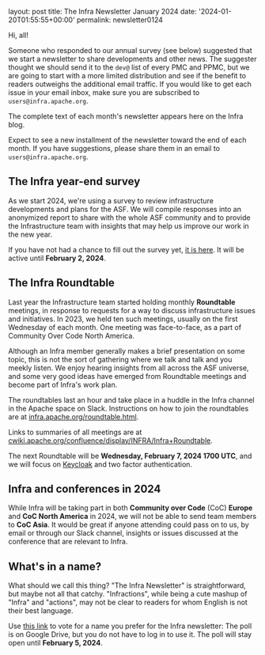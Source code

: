 layout: post title: The Infra Newsletter January 2024 date: '2024-01-20T01:55:55+00:00' permalink: newsletter0124

Hi, all!

Someone who responded to our annual survey (see below) suggested that we start a newsletter to share developments and other news. The suggester thought we should send it to the `dev@` list of every PMC and PPMC, but we are going to start with a more limited distribution and see if the benefit to readers outweighs the additional email traffic. If you would like to get each issue in your email inbox, make sure you are subscribed to `users@infra.apache.org`.

The complete text of each month's newsletter appears here on the Infra blog.

Expect to see a new installment of the newsletter toward the end of each month. If you have suggestions, please share them in an email to `users@infra.apache.org`.

## The Infra year-end survey
As we start 2024, we're using a survey to review infrastructure developments and plans for the ASF. We will compile responses into an anonymized report to share with the whole ASF community and to provide the Infrastructure team with insights that may help us improve our work in the new year. 

If you have not had a chance to fill out the survey yet, <a href="https://forms.gle/rQwYykCuP3Z1ij5Z9" target="_blank">it is here</a>. It will be active until **February 2, 2024**.

## The Infra Roundtable
Last year the Infrastructure team started holding monthly **Roundtable** meetings, in response to requests for a way to discuss infrastructure issues and initiatives. In 2023, we held ten such meetings, usually on the first Wednesday of each month. One meeting was face-to-face, as a part of Community Over Code North America.

Although an Infra member generally makes a brief presentation on some topic, this is not the sort of gathering where we talk and talk and you meekly listen. We enjoy hearing insights from all across the ASF universe, and some very good ideas have emerged from Roundtable meetings and become part of Infra's work plan.

The roundtables last an hour and take place in a huddle in the Infra channel in the Apache space on Slack. Instructions on how to join the roundtables are at <a href="https://infra.apache.org/roundtable.html" target="_blank">infra.apache.org/roundtable.html</a>.

Links to summaries of all meetings are at <a href="https://cwiki.apache.org/confluence/display/INFRA/Infra+Roundtable" target="_blank">cwiki.apache.org/confluence/display/INFRA/Infra+Roundtable</a>.

The next Roundtable will be **Wednesday, February 7, 2024 1700 UTC**, and we will focus on <a href="https://www.keycloak.org" target="_blank">Keycloak</a> and two factor authentication.

## Infra and conferences in 2024
While Infra will be taking part in both **Community over Code** (CoC) **Europe** and **CoC North America** in 2024, we will not be able to send team members to **CoC Asia**. It would be great if anyone attending could pass on to us, by email or through our Slack channel, insights or issues discussed at the conference that are relevant to Infra.

## What's in a name?
What should we call this thing? "The Infra Newsletter" is straightforward, but maybe not all that catchy. "Infractions", while being a cute mashup of "Infra" and "actions", may not be clear to readers for whom English is not their best language.

Use <a href="https://forms.gle/TCEDGdE9VHM45CGJA" target="_blank">this link</a> to vote for a name you prefer for the Infra newsletter: The poll is on Google Drive, but you do not have to log in to use it. The poll will stay open until **February 5, 2024**.
